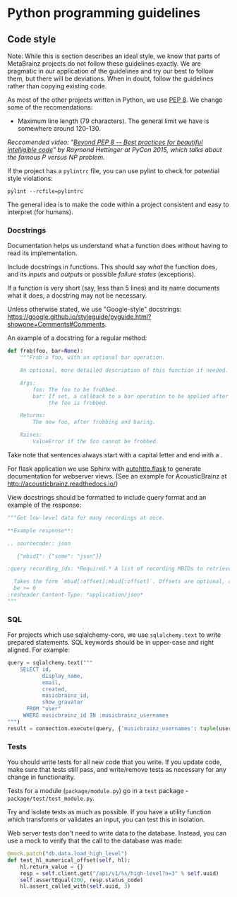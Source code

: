 # Python programming guidelines

## Code style

Note: While this is section describes an ideal style, we know that parts of MetaBrainz
projects do not follow these guidelines exactly. We are pragmatic in our application of the
guidelines and try our best to follow them, but there will be deviations. When in doubt, follow
the guidelines rather than copying existing code.

As most of the other projects written in Python, we use [PEP 8](https://www.python.org/dev/peps/pep-0008/).
We change some of the recomendations:

* Maximum line length (79 characters). The general limit we have is somewhere around 120-130.

*Reccomended video: "[Beyond PEP 8 -- Best practices for beautiful intelligible code](https://www.youtube.com/watch?v=wf-BqAjZb8M)"
by Raymond Hettinger at PyCon 2015, which talks about the famous P versus NP problem.*

If the project has a `pylintrc` file, you can use pylint to check for potential style violations:

    pylint --rcfile=pylintrc

The general idea is to make the code within a project consistent and easy to interpret (for humans).


### Docstrings

Documentation helps us understand what a function does without having to read its implementation.

Include docstrings in functions. This should say *what* the function does, and its *inputs*
and *outputs* or possible *failure states* (exceptions).

If a function is very short (say, less than 5 lines) and its name documents what it does,
a docstring may not be necessary.

Unless otherwise stated, we use "Google-style" docstrings:
https://google.github.io/styleguide/pyguide.html?showone=Comments#Comments.

An example of a docstring for a regular method:

```python
def frob(foo, bar=None):
    """Frob a foo, with an optional bar operation.

    An optional, more detailed description of this function if needed.

    Args:
        foo: The foo to be frobbed.
        bar: If set, a callback to a bar operation to be applied after
             the foo is frobbed.

    Returns:
        The new foo, after frobbing and baring.

    Raises:
        ValueError if the foo cannot be frobbed.
```

Take note that sentences always start with a capital letter and end with a .

For flask application we use Sphinx with [autohttp.flask](https://pythonhosted.org/sphinxcontrib-httpdomain/)
to generate documentation for webserver views.
(See an example for AcousticBrainz at http://acousticbrainz.readthedocs.io/)

View docstrings should be formatted to include query format and an example of the response:

```python
"""Get low-level data for many recordings at once.

**Example response**:

.. sourcecode:: json

   {"mbid1": {"some": "json"}}

:query recording_ids: *Required.* A list of recording MBIDs to retrieve

  Takes the form `mbid[:offset];mbid[:offset]`. Offsets are optional, and should
  be >= 0
:resheader Content-Type: *application/json*
"""
```


### SQL

For projects which use sqlalchemy-core, we use `sqlalchemy.text` to write prepared statements. SQL keywords
should be in upper-case and right aligned. For example:

```python
query = sqlalchemy.text("""
    SELECT id,
           display_name,
           email,
           created,
           musicbrainz_id,
           show_gravatar
      FROM "user"
     WHERE musicbrainz_id IN :musicbrainz_usernames
""")
result = connection.execute(query, {'musicbrainz_usernames': tuple(usernames)})
```


### Tests

You should write tests for all new code that you write. If you update code, make sure that
tests still pass, and write/remove tests as necessary for any change in functionality.

Tests for a module (`package/module.py`) go in a `test` package - `package/test/test_module.py`.

Try and isolate tests as much as possible. If you have a utility function which transforms or validates
an input, you can test this in isolation.

Web server tests don't need to write data to the database. Instead, you can use a mock to verify
that the call to the database was made:

```python
@mock.patch("db.data.load_high_level")
def test_hl_numerical_offset(self, hl):
    hl.return_value = {}
    resp = self.client.get("/api/v1/%s/high-level?n=3" % self.uuid)
    self.assertEqual(200, resp.status_code)
    hl.assert_called_with(self.uuid, 3)
```
